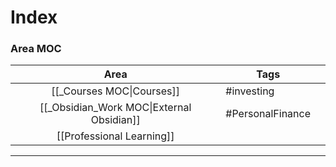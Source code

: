 # Index

### Area MOC
|                   Area                    | Tags             |     |
|:-----------------------------------------:| ---------------- | --- |
|         [[_Courses MOC\|Courses]]         | #investing       |     |
| [[_Obsidian_Work MOC\|External Obsidian]] | #PersonalFinance |     |
| [[Professional Learning]]                                          |                  |     |

---